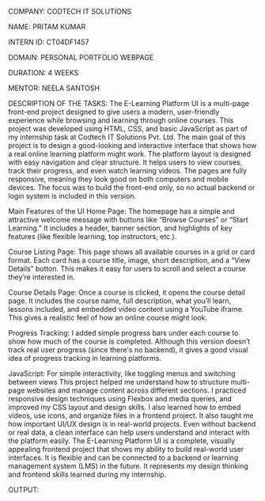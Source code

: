 COMPANY: CODTECH IT SOLUTIONS

NAME: PRITAM KUMAR

INTERN ID: CT04DF1457

DOMAIN: PERSONAL PORTFOLIO WEBPAGE

DURATION: 4 WEEKS

MENTOR: NEELA SANTOSH

DESCRIPTION OF THE TASKS: 
The E-Learning Platform UI is a multi-page front-end project designed to give users a modern, user-friendly experience while browsing and learning through online courses. This project was developed using HTML, CSS, and basic JavaScript as part of my internship task at Codtech IT Solutions Pvt. Ltd. The main goal of this project is to design a good-looking and interactive interface that shows how a real online learning platform might work.
The platform layout is designed with easy navigation and clear structure. It helps users to view courses, track their progress, and even watch learning videos. The pages are fully responsive, meaning they look good on both computers and mobile devices. The focus was to build the front-end only, so no actual backend or login system is included in this version.

 Main Features of the UI
Home Page:
The homepage has a simple and attractive welcome message with buttons like “Browse Courses” or “Start Learning.” It includes a header, banner section, and highlights of key features (like flexible learning, top instructors, etc.).

Course Listing Page:
This page shows all available courses in a grid or card format. Each card has a course title, image, short description, and a “View Details” button. This makes it easy for users to scroll and select a course they’re interested in.

Course Details Page:
Once a course is clicked, it opens the course detail page. It includes the course name, full description, what you’ll learn, lessons included, and embedded video content using a YouTube iframe. This gives a realistic feel of how an online course might look.

Progress Tracking:
I added simple progress bars under each course to show how much of the course is completed. Although this version doesn’t track real user progress (since there's no backend), it gives a good visual idea of progress tracking in learning platforms.

JavaScript: For simple interactivity, like toggling menus and switching between views
This project helped me understand how to structure multi-page websites and manage content across different sections. I practiced responsive design techniques using Flexbox and media queries, and improved my CSS layout and design skills. I also learned how to embed videos, use icons, and organize files in a frontend project.
It also taught me how important UI/UX design is in real-world projects. Even without backend or real data, a clean interface can help users understand and interact with the platform easily.
The E-Learning Platform UI is a complete, visually appealing frontend project that shows my ability to build real-world user interfaces. It is flexible and can be connected to a backend or learning management system (LMS) in the future. It represents my design thinking and frontend skills learned during my internship.

OUTPUT:

